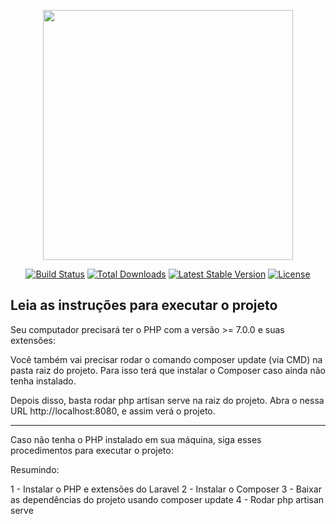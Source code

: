 <p align="center"><img src="https://res.cloudinary.com/dtfbvvkyp/image/upload/v1566331377/laravel-logolockup-cmyk-red.svg" width="400"></p>

<p align="center">
<a href="https://travis-ci.org/laravel/framework"><img src="https://travis-ci.org/laravel/framework.svg" alt="Build Status"></a>
<a href="https://packagist.org/packages/laravel/framework"><img src="https://poser.pugx.org/laravel/framework/d/total.svg" alt="Total Downloads"></a>
<a href="https://packagist.org/packages/laravel/framework"><img src="https://poser.pugx.org/laravel/framework/v/stable.svg" alt="Latest Stable Version"></a>
<a href="https://packagist.org/packages/laravel/framework"><img src="https://poser.pugx.org/laravel/framework/license.svg" alt="License"></a>
</p>

## Leia as instruções para executar o projeto

<p>Seu computador precisará ter o PHP com a versão >= 7.0.0 e suas extensões:</p>

<p>Você também vai precisar rodar o comando composer update (via CMD) na pasta raiz do projeto. Para isso terá que instalar o Composer caso ainda não tenha instalado.</p>

<p>Depois disso, basta rodar php artisan serve na raiz do projeto. Abra o nessa URL http://localhost:8080, e assim verá o projeto.</p>

-----------------------------------------------
<p>Caso não tenha o PHP instalado em sua máquina, siga esses procedimentos para executar o projeto:</p>

<p>Resumindo:</p>

1 - Instalar o PHP e extensões do Laravel
2 - Instalar o Composer
3 - Baixar as dependências do projeto usando composer update
4 - Rodar php artisan serve

